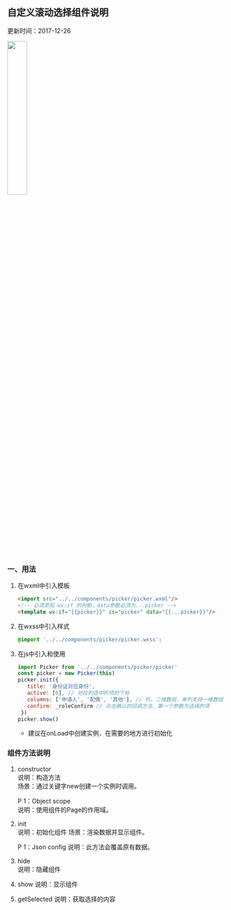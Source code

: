 ## 自定义滚动选择组件说明
更新时间：2017-12-26

<img src="http://oyd1mgz9y.bkt.clouddn.com/wxapp-components-picker.png" width="30%">

### 一、用法
1. 在wxml中引入模板
   ``` html
   <import src="../../components/picker/picker.wxml"/>
   <!-- 必须添加 wx:if 的判断，data参数必须为...picker -->
   <template wx:if="{{picker}}" is="picker" data="{{...picker}}"/>
   ```

2. 在wxss中引入样式
   ```scss
   @import '../../components/picker/picker.wxss';
   ```

3. 在js中引入和使用
    ```javascript
    import Picker from '../../components/picker/picker'
    const picker = new Picker(this)
    picker.init({
       title: '身份证对应身份',
       active: [0], // 对应列选中的项的下标
       columns: ['申请人', '配偶', '其他'], // 列，二维数组，单列支持一维数组
       confirm: _roleConfirm // 点击确认的回调方法，第一个参数为选择的项
     })
    picker.show()
    ```
    - 建议在onLoad中创建实例，在需要的地方进行初始化  

### 组件方法说明
1. constructor  
   说明：构造方法  
   场景：通过关键字new创建一个实例时调用。
     
   P 1：Object scope  
   说明：使用组件的Page的作用域。  
2. init  
   说明：初始化组件
   场景：渲染数据并显示组件。
   
   P 1：Json config
   说明：此方法会覆盖原有数据。 
3. hide  
   说明：隐藏组件
4. show
   说明：显示组件
5. getSelected 
   说明：获取选择的内容